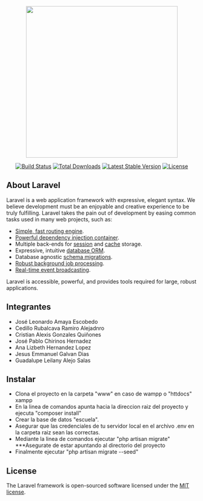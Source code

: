 <p align="center"><img src="https://res.cloudinary.com/dtfbvvkyp/image/upload/v1566331377/laravel-logolockup-cmyk-red.svg" width="400"></p>

<p align="center">
<a href="https://travis-ci.org/laravel/framework"><img src="https://travis-ci.org/laravel/framework.svg" alt="Build Status"></a>
<a href="https://packagist.org/packages/laravel/framework"><img src="https://poser.pugx.org/laravel/framework/d/total.svg" alt="Total Downloads"></a>
<a href="https://packagist.org/packages/laravel/framework"><img src="https://poser.pugx.org/laravel/framework/v/stable.svg" alt="Latest Stable Version"></a>
<a href="https://packagist.org/packages/laravel/framework"><img src="https://poser.pugx.org/laravel/framework/license.svg" alt="License"></a>
</p>

## About Laravel

Laravel is a web application framework with expressive, elegant syntax. We believe development must be an enjoyable and creative experience to be truly fulfilling. Laravel takes the pain out of development by easing common tasks used in many web projects, such as:

- [Simple, fast routing engine](https://laravel.com/docs/routing).
- [Powerful dependency injection container](https://laravel.com/docs/container).
- Multiple back-ends for [session](https://laravel.com/docs/session) and [cache](https://laravel.com/docs/cache) storage.
- Expressive, intuitive [database ORM](https://laravel.com/docs/eloquent).
- Database agnostic [schema migrations](https://laravel.com/docs/migrations).
- [Robust background job processing](https://laravel.com/docs/queues).
- [Real-time event broadcasting](https://laravel.com/docs/broadcasting).

Laravel is accessible, powerful, and provides tools required for large, robust applications.

## Integrantes
- José Leonardo Amaya Escobedo
- Cedillo Rubalcava Ramiro Alejadnro
- Cristian Alexis Gonzales Quiñones
- José Pablo Chirinos Hernadez
- Ana Lizbeth Hernandez Lopez
- Jesus Emmanuel Galvan Dias
- Guadalupe Leilany Alejo Salas

## Instalar
- Clona el proyecto en la carpeta "www" en caso de wampp o "httdocs" xampp
- En la linea de comandos apunta hacia la direccion raiz del proyecto y ejecuta "composer install"
- Crear la base de datos "escuela".
- Asegurar que las credenciales de tu servidor local en el archivo .env en la carpeta raiz sean las correctas.
- Mediante la linea de comandos ejecutar  "php artisan migrate"  ***Asegurate de estar apuntando al directorio del proyecto
- Finalmente ejecutar "php artisan migrate --seed" 

## License

The Laravel framework is open-sourced software licensed under the [MIT license](https://opensource.org/licenses/MIT).
